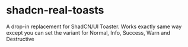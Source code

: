 # shadcn-real-toasts
A drop-in replacement for ShadCN/UI Toaster. Works exactly same way except you can set the variant for Normal, Info, Success, Warn and Destructive

